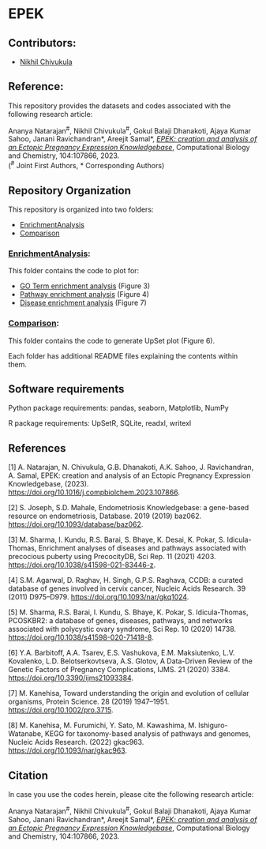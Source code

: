 # EPEK

## Contributors:
- [Nikhil Chivukula](https://github.com/NikC99) 

## Reference:
This repository provides the datasets and codes associated with the following research article:

Ananya Natarajan<sup>#</sup>, Nikhil Chivukula<sup>#</sup>, Gokul Balaji Dhanakoti, Ajaya Kumar Sahoo, Janani Ravichandran*, Areejit Samal*, [<i>EPEK: creation and analysis of an Ectopic Pregnancy Expression Knowledgebase</i>](https://www.sciencedirect.com/science/article/pii/S1476927123000579), Computational Biology and Chemistry, 104:107866, 2023.<br>
(<sup>#</sup> Joint First Authors, * Corresponding Authors)

## Repository Organization
This repository is organized into two folders:
- [EnrichmentAnalysis](https://github.com/asamallab/EPEK/tree/master/EnrichmentAnalysis)
- [Comparison](https://github.com/asamallab/EPEK/tree/master/Comparison)

### [EnrichmentAnalysis](https://github.com/asamallab/EPEK/tree/master/EnrichmentAnalysis):
This folder contains the code to plot for:
- [GO Term enrichment analysis](https://github.com/asamallab/EPEK/tree/master/EnrichmentAnalysis/GOTermEnrichment) (Figure 3)
- [Pathway enrichment analysis](https://github.com/asamallab/EPEK/tree/master/EnrichmentAnalysis/KEGGEnrichment) (Figure 4)
- [Disease enrichment analysis](https://github.com/asamallab/EPEK/tree/master/EnrichmentAnalysis/DiseaseEnrichment) (Figure 7)

### [Comparison](https://github.com/asamallab/EPEK/tree/master/Comparison):
This folder contains the code to generate UpSet plot (Figure 6).

Each folder has additional README files explaining the contents within them.

## Software requirements
Python package requirements:
pandas, seaborn, Matplotlib, NumPy

R package requirements:
UpSetR, SQLite, readxl, writexl

## References

[1] A. Natarajan, N. Chivukula, G.B. Dhanakoti, A.K. Sahoo, J. Ravichandran, A. Samal, EPEK: creation and analysis of an Ectopic Pregnancy Expression Knowledgebase, (2023). https://doi.org/10.1016/j.compbiolchem.2023.107866.

[2] S. Joseph, S.D. Mahale, Endometriosis Knowledgebase: a gene-based resource on endometriosis, Database. 2019 (2019) baz062. https://doi.org/10.1093/database/baz062.

[3] M. Sharma, I. Kundu, R.S. Barai, S. Bhaye, K. Desai, K. Pokar, S. Idicula-Thomas, Enrichment analyses of diseases and pathways associated with precocious puberty using PrecocityDB, Sci Rep. 11 (2021) 4203. https://doi.org/10.1038/s41598-021-83446-z.

[4] S.M. Agarwal, D. Raghav, H. Singh, G.P.S. Raghava, CCDB: a curated database of genes involved in cervix cancer, Nucleic Acids Research. 39 (2011) D975–D979. https://doi.org/10.1093/nar/gkq1024.

[5] M. Sharma, R.S. Barai, I. Kundu, S. Bhaye, K. Pokar, S. Idicula-Thomas, PCOSKBR2: a database of genes, diseases, pathways, and networks associated with polycystic ovary syndrome, Sci Rep. 10 (2020) 14738. https://doi.org/10.1038/s41598-020-71418-8.

[6] Y.A. Barbitoff, A.A. Tsarev, E.S. Vashukova, E.M. Maksiutenko, L.V. Kovalenko, L.D. Belotserkovtseva, A.S. Glotov, A Data-Driven Review of the Genetic Factors of Pregnancy Complications, IJMS. 21 (2020) 3384. https://doi.org/10.3390/ijms21093384.

[7] M. Kanehisa, Toward understanding the origin and evolution of cellular organisms, Protein Science. 28 (2019) 1947–1951. https://doi.org/10.1002/pro.3715.

[8] M. Kanehisa, M. Furumichi, Y. Sato, M. Kawashima, M. Ishiguro-Watanabe, KEGG for taxonomy-based analysis of pathways and genomes, Nucleic Acids Research. (2022) gkac963. https://doi.org/10.1093/nar/gkac963.

## Citation
In case you use the codes herein, please cite the following research article:

Ananya Natarajan<sup>#</sup>, Nikhil Chivukula<sup>#</sup>, Gokul Balaji Dhanakoti, Ajaya Kumar Sahoo, Janani Ravichandran*, Areejit Samal*, [<i>EPEK: creation and analysis of an Ectopic Pregnancy Expression Knowledgebase</i>](https://www.sciencedirect.com/science/article/pii/S1476927123000579), Computational Biology and Chemistry, 104:107866, 2023.

